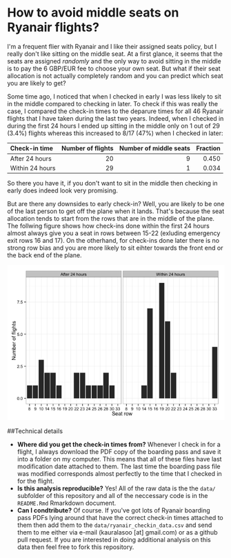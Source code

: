 



# How to avoid middle seats on Ryanair flights?

I'm a frequent flier with Ryanair and I like their assigned seats policy, but I really don't like sitting on the middle seat. At a first glance, it seems that the seats are assigned *randomly* and the only way to avoid sitting in the middle is to pay the 6 GBP/EUR fee to choose your own seat. But what if their seat allocation is not actually completely random and you can predict which seat you are likely to get? 

Some time ago, I noticed that when I checked in early I was less likely to sit in the middle compared to checking in later. To check if this was really the case, I compared the check-in times to the deparure times for all 46 Ryanair flights that I have taken during the last two years. Indeed, when I checked in during the first 24 hours I ended up sitting in the middle only on 1 out of 29 (3.4%) flights whereas this increased to 8/17 (47%) when I checked in later:


|Check-in time   | Number of flights| Number of middle seats| Fraction|
|:---------------|-----------------:|----------------------:|--------:|
|After 24 hours  |                20|                      9|    0.450|
|Within 24 hours |                29|                      1|    0.034|
So there you have it, if you don't want to sit in the middle then checking in early does indeed look very promising.

But are there any downsides to early check-in? Well, you are likely to be one of the last person to get off the plane when it lands. That's because the seat allocation tends to start from the rows that are in the middle of the plane. The follwing figure shows how check-ins done within the first 24 hours almost always give you a seat in rows between 15-22 (exluding emergency exit rows 16 and 17). On the otherhand, for check-ins done later there is no strong row bias and you are more likely to sit eihter towards the front end or the back end of the plane.

![](README_files/figure-html/unnamed-chunk-3-1.png) 

##Technical details
* **Where did you get the check-in times from?** Whenever I check in for a flight, I always download the PDF copy of the boarding pass and save it into a folder on my computer. This means that all of these files have last modification date attached to them. The last time the boarding pass file was modified corresponds almost perfectly to the time that I checked in for the flight.
* **Is this analysis reproducible?** Yes! All of the raw data is the the `data/` subfolder of this repository and all of the neccessary code is in the `README.Rmd` Rmarkdown document.
* **Can I condtribute?** Of course. If you've got lots of Ryanair boarding pass PDFs lying around that have the correct check-in times attached to them then add them to the `data/ryanair_checkin_data.csv` and send them to me either via e-mail (kauralasoo [at] gmail.com) or as a github pull request. If you are interested in doing additional analysis on this data then feel free to fork this repository.



